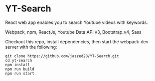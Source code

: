 # YT-Search
React web app enables you to search Youtube videos with keywords.

Webpack, npm, ReactJs, Youtube Data API v3, Bootstrap_v4, Sass

Checkout this repo, install dependencies, then start the webpack-dev-server with the following:

```
git clone https://github.com/jazzed28/YT-Search.git
cd yt-search
npm install
npm run build
npm run start
```
